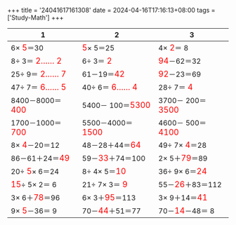 +++ 
title = '24041617161308' 
date = 2024-04-16T17:16:13+08:00 
tags = ['Study-Math'] 
+++ 

1 | 2 | 3 
-- | -- | -- 
 6×<font color=red size=4> 5</font>＝30 | <font color=red size=4> 5</font>× 5＝25 |  4×<font color=red size=4> 2</font>＝ 8 
 8÷ 3＝<font color=red size=4> 2…… 2</font> |  6÷ 3＝<font color=red size=4> 2</font> | <font color=red size=4>94</font>－62＝32 
25÷ 9＝<font color=red size=4> 2…… 7</font> | 61－19＝<font color=red size=4>42</font> | <font color=red size=4>92</font>－23＝69 
47÷ 7＝<font color=red size=4> 6…… 5</font> | 40÷ 6＝<font color=red size=4> 6…… 4</font> | 28÷ 7＝<font color=red size=4> 4</font> 
8400－8000＝<font color=red size=4>400</font> | 5400－ 100＝<font color=red size=4>5300</font> | 3700－ 200＝<font color=red size=4>3500</font> 
1700－1000＝<font color=red size=4>700</font> | 5500－4000＝<font color=red size=4>1500</font> | 4600－ 500＝<font color=red size=4>4100</font> 
 8×<font color=red size=4> 4</font>－20＝12 | 48－28＋44＝<font color=red size=4>64</font> | 49÷ 7×<font color=red size=4> 4</font>＝28 
86－61＋24＝<font color=red size=4>49</font> | 59－<font color=red size=4>33</font>＋74＝100 |  2× 5＋<font color=red size=4>79</font>＝89 
20÷<font color=red size=4> 5</font>× 6＝24 |  8÷ 4× 5＝<font color=red size=4>10</font> | 36÷ 9× 6＝<font color=red size=4>24</font> 
<font color=red size=4>15</font>÷ 5× 2＝ 6 | 21÷ 7× 3＝<font color=red size=4> 9</font> | 55－<font color=red size=4>26</font>＋83＝112 
 3× 6＋<font color=red size=4>78</font>＝96 |  6× 3＋<font color=red size=4>95</font>＝113 |  3× 9＋14＝<font color=red size=4>41</font> 
 9×<font color=red size=4> 5</font>－36＝ 9 | 70－<font color=red size=4>44</font>＋51＝77 | 70－<font color=red size=4>14</font>－48＝ 8 

